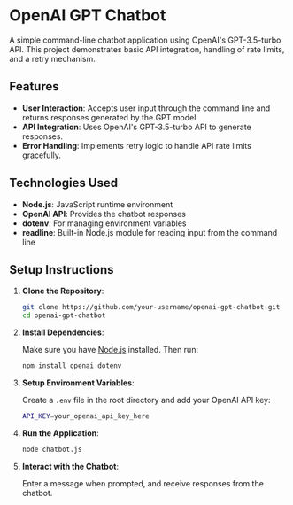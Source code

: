 # OpenAI GPT Chatbot

A simple command-line chatbot application using OpenAI's GPT-3.5-turbo API. This project demonstrates basic API integration, handling of rate limits, and a retry mechanism.

## Features

- **User Interaction**: Accepts user input through the command line and returns responses generated by the GPT model.
- **API Integration**: Uses OpenAI's GPT-3.5-turbo API to generate responses.
- **Error Handling**: Implements retry logic to handle API rate limits gracefully.

## Technologies Used

- **Node.js**: JavaScript runtime environment
- **OpenAI API**: Provides the chatbot responses
- **dotenv**: For managing environment variables
- **readline**: Built-in Node.js module for reading input from the command line

## Setup Instructions

1. **Clone the Repository**:

    ```bash
    git clone https://github.com/your-username/openai-gpt-chatbot.git
    cd openai-gpt-chatbot
    ```

2. **Install Dependencies**:

    Make sure you have [Node.js](https://nodejs.org/) installed. Then run:

    ```bash
    npm install openai dotenv
    ```

3. **Setup Environment Variables**:

    Create a `.env` file in the root directory and add your OpenAI API key:

    ```bash
    API_KEY=your_openai_api_key_here
    ```

4. **Run the Application**:

    ```bash
    node chatbot.js
    ```

5. **Interact with the Chatbot**:

    Enter a message when prompted, and receive responses from the chatbot.

